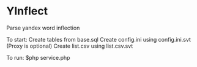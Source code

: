 YInflect
========

Parse yandex word inflection

To start:
Create tables from base.sql
Create config.ini using config.ini.svt (Proxy is optional)
Create list.csv using list.csv.svt

To run:
$php service.php
